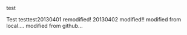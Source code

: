 test

Test
testtest20130401 remodified!
20130402 modified!!
modified from local....
modified from github...
